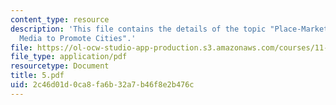 ```yaml
---
content_type: resource
description: 'This file contains the details of the topic "Place-Marketing: Using
  Media to Promote Cities".'
file: https://ol-ocw-studio-app-production.s3.amazonaws.com/courses/11-947-imaging-the-city-the-place-of-media-in-city-design-and-development-fall-1998/2c46d01d0ca8fa6b32a7b46f8e2b476c_5.pdf
file_type: application/pdf
resourcetype: Document
title: 5.pdf
uid: 2c46d01d-0ca8-fa6b-32a7-b46f8e2b476c
---
```

